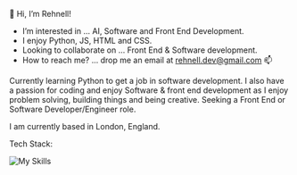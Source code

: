 👋 Hi, I’m Rehnell!
- I’m interested in ... AI, Software and Front End Development.
- I enjoy Python, JS, HTML and CSS.
- Looking to collaborate on ... Front End & Software development.
- How to reach me? ... drop me an email at rehnell.dev@gmail.com 📫

 Currently learning Python to get a job in software development. 
 I also have a passion for coding and enjoy Software & front end development as I enjoy problem solving, building things and being creative. 
 Seeking a Front End or Software Developer/Engineer role. 
 
 I am currently based in London, England. 





Tech Stack:

![My Skills](https://skillicons.dev/icons?i=js,python,html,css,react,bootstrap,vscode,github,ps,ae)
<!---
Rehnell/Rehnell is a ✨ special ✨ repository because its `README.md` (this file) appears on your GitHub profile.
You can click the Preview link to take a look at your changes.
--->

